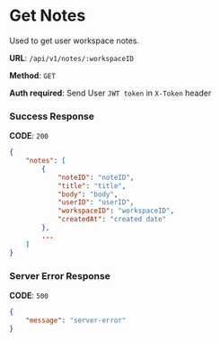 # Get Notes

Used to get user workspace notes.

**URL**: `/api/v1/notes/:workspaceID`

**Method**: `GET`

**Auth required**: Send User `JWT token` in `X-Token` header

### Success Response

**CODE**: `200`

```json
{
    "notes": [
        {
            "noteID": "noteID", 
            "title": "title", 
            "body": "body", 
            "userID": "userID", 
            "workspaceID": "workspaceID", 
            "createdAt": "created date" 
        },
        ...
    ]
}
```

### Server Error Response

**CODE**: `500`

```json
{
    "message": "server-error"
}
```
